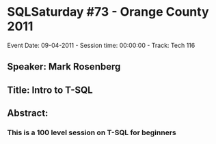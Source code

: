 # SQLSaturday #73 - Orange County 2011
Event Date: 09-04-2011 - Session time: 00:00:00 - Track: Tech 116
## Speaker: Mark Rosenberg
## Title: Intro to T-SQL
## Abstract:
### This is a 100 level session on T-SQL for beginners
